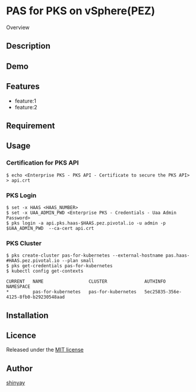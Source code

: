 # PAS for PKS on vSphere(PEZ)

Overview

## Description

## Demo

## Features

- feature:1
- feature:2

## Requirement

## Usage
### Certification for PKS API
```
$ echo <Enterprise PKS - PKS API - Certificate to secure the PKS API> > api.crt
```
### PKS Login
```
$ set -x HAAS <HAAS_NUMBER>
$ set -x UAA_ADMIN_PWD <Enterprise PKS - Credentials - Uaa Admin Password>
$ pks login -a api.pks.haas-$HAAS.pez.pivotal.io -u admin -p $UAA_ADMIN_PWD  --ca-cert api.crt
```

### PKS Cluster
```
$ pks create-cluster pas-for-kubernetes --external-hostname pas.haas-#HAAS.pez.pivotal.io --plan small
$ pks get-credentials pas-for-kubernetes
$ kubectl config get-contexts

CURRENT   NAME                 CLUSTER              AUTHINFO                               NAMESPACE
*         pas-for-kubernetes   pas-for-kubernetes   5ec25835-356e-4125-8fb0-b29230548aad
```
## Installation

## Licence

Released under the [MIT license](https://gist.githubusercontent.com/shinyay/56e54ee4c0e22db8211e05e70a63247e/raw/34c6fdd50d54aa8e23560c296424aeb61599aa71/LICENSE)

## Author

[shinyay](https://github.com/shinyay)
